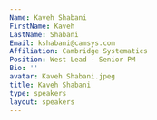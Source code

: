 ```yaml
---
Name: Kaveh Shabani
FirstName: Kaveh
LastName: Shabani
Email: kshabani@camsys.com
Affiliation: Cambridge Systematics
Position: West Lead - Senior PM
Bio: ''
avatar: Kaveh Shabani.jpeg
title: Kaveh Shabani
type: speakers
layout: speakers
---
```

